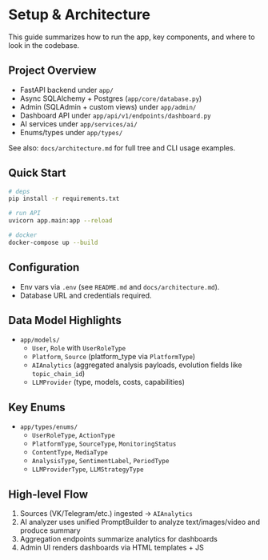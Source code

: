 # Setup & Architecture

This guide summarizes how to run the app, key components, and where to look in the codebase.

## Project Overview
- FastAPI backend under `app/`
- Async SQLAlchemy + Postgres (`app/core/database.py`)
- Admin (SQLAdmin + custom views) under `app/admin/`
- Dashboard API under `app/api/v1/endpoints/dashboard.py`
- AI services under `app/services/ai/`
- Enums/types under `app/types/`

See also: `docs/architecture.md` for full tree and CLI usage examples.

## Quick Start
```bash
# deps
pip install -r requirements.txt

# run API
uvicorn app.main:app --reload

# docker
docker-compose up --build
```

## Configuration
- Env vars via `.env` (see `README.md` and `docs/architecture.md`).
- Database URL and credentials required.

## Data Model Highlights
- `app/models/`
  - `User`, `Role` with `UserRoleType`
  - `Platform`, `Source` (platform_type via `PlatformType`)
  - `AIAnalytics` (aggregated analysis payloads, evolution fields like `topic_chain_id`)
  - `LLMProvider` (type, models, costs, capabilities)

## Key Enums
- `app/types/enums/`
  - `UserRoleType`, `ActionType`
  - `PlatformType`, `SourceType`, `MonitoringStatus`
  - `ContentType`, `MediaType`
  - `AnalysisType`, `SentimentLabel`, `PeriodType`
  - `LLMProviderType`, `LLMStrategyType`

## High-level Flow
1. Sources (VK/Telegram/etc.) ingested -> `AIAnalytics`
2. AI analyzer uses unified PromptBuilder to analyze text/images/video and produce summary
3. Aggregation endpoints summarize analytics for dashboards
4. Admin UI renders dashboards via HTML templates + JS
